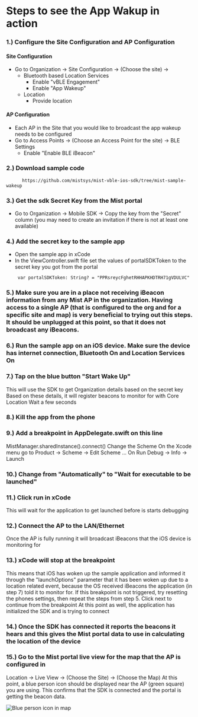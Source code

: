 # Steps to see the App Wakup in action

### 1.) Configure the Site Configuration and AP Configuration

#### Site Configuration

   * Go to Organization → Site Configuration → (Choose the site) →
     * Bluetooth based Location Services
          * Enable "vBLE Engagement"
          * Enable "App Wakeup"
     * Location
          * Provide location


#### AP Configuration

* Each AP in the Site that you would like to broadcast the app wakeup needs to be configured 
* Go to Access Points → (Choose an Access Point for the site) → BLE Settings
  * Enable "Enable BLE iBeacon"

### 2.) Download sample code 
          https://github.com/mistsys/mist-vble-ios-sdk/tree/mist-sample-wakeup

### 3.) Get the sdk Secret Key from the Mist portal
* Go to Organization → Mobile SDK → Copy the key from the "Secret" column (you may need to create an invitation if there is not at least one available)

### 4.) Add the secret key to the sample app
* Open the sample app in xCode
* In the ViewController.swift file set the values of portalSDKToken to the secret key you got from the portal
    ```
     var portalSDKToken: String? = "PPRsreycFghetRHHAPKHDTRH71gVDULVC"
    ```

### 5.) Make sure you are in a place not receiving iBeacon information from any Mist AP in the organization. Having access to a single AP (that is configured to the org and for a specific site and map) is very beneficial to trying out this steps. It should be unplugged at this point, so that it does not broadcast any iBeacons.  

### 6.) Run the sample app on an iOS device. Make sure the device has internet connection, Bluetooth On and Location Services On

### 7.) Tap on the blue button "Start Wake Up"
This will use the SDK to get Organization details based on the secret key
Based on these details, it will register beacons to monitor for with Core Location
Wait a few seconds

### 8.) Kill the app from the phone

### 9.) Add a breakpoint in AppDelegate.swift on this line
 MistManager.sharedInstance().connect()
Change the Scheme
On the Xcode menu go to Product → Scheme → Edit Scheme ...
On Run Debug → Info → Launch

### 10.) Change from "Automatically" to "Wait for executable to be launched"

### 11.) Click run in xCode
This will wait for the application to get launched before is starts debugging

### 12.) Connect the AP to the LAN/Ethernet
Once the AP is fully running it will broadcast iBeacons that the iOS device is monitoring for

### 13.) xCode will stop at the breakpoint
This means that iOS has woken up the sample application and informed it through the "launchOptions" parameter that it has been woken up due to a location related event, because the OS received iBeacons the application (in step 7) told it to monitor for.
If this breakpoint is not triggered, try resetting the phones settings, then repeat the steps from step 5.
Click next to continue from the breakpoint
At this point as well, the application has initialized the SDK and is trying to connect

### 14.) Once the SDK has connected it reports the beacons it hears and this gives the Mist portal data to use in calculating the location of the device

### 15.) Go to the Mist portal live view for the map that the AP is configured in
Location → Live View → (Choose the Site) → (Choose the Map)
At this point, a blue person icon should be displayed near the AP (green square) you are using. This confirms that the SDK is connected and the portal is getting the beacon data.

![Blue person icon in map](https://github.com/mistsys/mist-vble-ios-sdk/blob/mist-sample-wakeup/DemoApp/mist-sample-wakeup/mist-sample-wakeup/blue_person.png)
